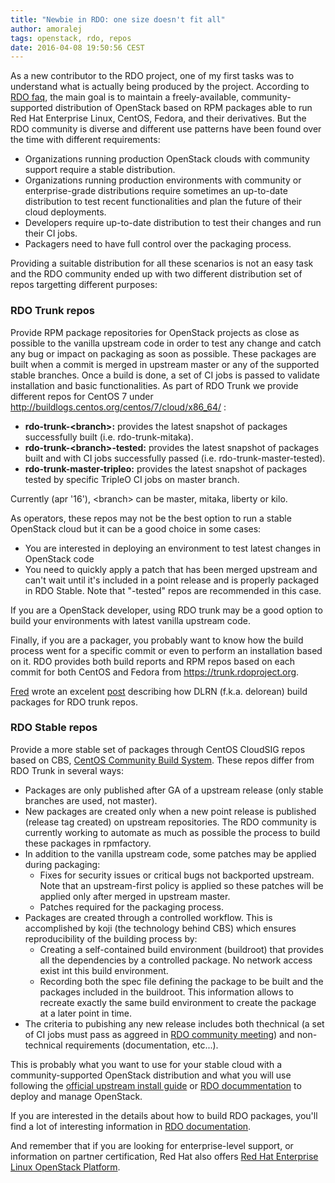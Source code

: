 ```yaml
---
title: "Newbie in RDO: one size doesn't fit all"
author: amoralej
tags: openstack, rdo, repos
date: 2016-04-08 19:50:56 CEST
---
```


As a new contributor to the RDO project, one of my first tasks was to understand what is actually being produced by the project. According to [RDO faq](https://www.rdoproject.org/rdo/faq/), the main goal is to maintain a freely-available, community-supported distribution of OpenStack based on RPM packages able to run Red Hat Enterprise Linux, CentOS, Fedora, and their derivatives. But the RDO community is diverse and different use patterns have been found over the time with different requirements:

- Organizations running production OpenStack clouds with community support require a stable distribution.
- Organizations running production environments with community or enterprise-grade distributions require sometimes an up-to-date distribution to test recent functionalities and plan the future of their cloud deployments.
- Developers require up-to-date distribution to test their changes and run their CI jobs.
- Packagers need to have full control over the packaging process.

Providing a suitable distribution for all these scenarios is not an easy task and the RDO community ended up with two different distribution set of repos targetting different purposes:

### RDO Trunk repos
Provide RPM package repositories for OpenStack projects as close as possible to the vanilla upstream code in order to test any change and catch any bug or impact on packaging as soon as possible. These packages are built when a commit is merged in upstream master or any of the supported stable branches. Once a build is done, a set of CI jobs is passed to validate installation and basic functionalities. As part of RDO Trunk we provide different repos for CentOS 7 under http://buildlogs.centos.org/centos/7/cloud/x86_64/ :

- **rdo-trunk-&lt;branch>:** provides the latest snapshot of packages successfully built (i.e. rdo-trunk-mitaka).
- **rdo-trunk-&lt;branch>-tested:** provides the latest snapshot of packages built and with CI jobs successfully passed (i.e. rdo-trunk-master-tested).
- **rdo-trunk-master-tripleo:** provides the latest snapshot of packages tested by specific TripleO CI jobs on master branch.

Currently (apr '16'), &lt;branch> can be master, mitaka, liberty or kilo.

As operators, these repos may not be the best option to run a stable OpenStack cloud but it can be a good choice in some cases:
- You are interested in deploying an environment to test latest changes in OpenStack code
- You need to quickly apply a patch that has been merged upstream and can't wait until it's included in a point release and is properly packaged in RDO Stable. Note that "-tested" repos are recommended in this case.

If you are a OpenStack developer, using RDO trunk may be a good option to build your environments with latest vanilla upstream code.

Finally, if you are a packager, you probably want to know how the build process went for a specific commit or even to perform an installation based on it. RDO provides both build reports and RPM repos based on each commit for both CentOS and Fedora from https://trunk.rdoproject.org.

[Fred](http://blogs.rdoproject.org/author/fred) wrote an excelent [post](http://blogs.rdoproject.org/7834/delorean-openstack-packages-from-the-future) describing how DLRN (f.k.a. delorean) build packages for RDO trunk repos.

### RDO Stable repos
Provide a more stable set of packages through CentOS CloudSIG repos based on CBS, [CentOS Community Build System](https://wiki.centos.org/HowTos/CommunityBuildSystem). These repos differ from RDO Trunk in several ways:

- Packages are only published after GA of a upstream release (only stable branches are used, not master).
- New packages are created only when a new point release is published (release tag created) on upstream repositories. The RDO community is currently working to automate as much as possible the process to build these packages in rpmfactory.
- In addition to the vanilla upstream code, some patches may be applied during packaging:
  - Fixes for security issues or critical bugs not backported upstream. Note that an upstream-first policy is applied so these patches will be applied only after merged in upstream master.
  - Patches required for the packaging process.
- Packages are created through a controlled workflow. This is accomplished by koji (the technology behind CBS) which ensures reproducibility of the building process by:
  - Creating a self-contained build environment (buildroot) that provides all the dependencies by a controlled package. No network access exist int this build environment.
  - Recording both the spec file defining the package to be built and the packages included in the buildroot. This information allows to recreate exactly the same build environment to create the package at a later point in time.
- The criteria to pubishing any new release includes both thechnical (a set of CI jobs must pass as aggreed in [RDO community meeting](https://meetbot.fedoraproject.org/rdo/2016-04-06/rdo_meeting_%282016-04-06%29.2016-04-06-15.00.html)) and non-technical requirements (documentation, etc...).

This is probably what you want to use for your stable cloud with a community-supported OpenStack distribution and what you will use following the [official upstream install guide](http://docs.openstack.org/mitaka/install-guide-rdo/environment-packages.html) or [RDO docummentation](https://www.rdoproject.org/install/) to deploy and manage OpenStack.

If you are interested in the details about how to build RDO packages, you'll find a lot of interesting information in [RDO documentation](https://www.rdoproject.org/documentation/packaging/).

And remember that if you are looking for enterprise-level support, or information on partner certification, Red Hat also offers [Red Hat Enterprise Linux OpenStack Platform](https://redhat.com/openstack).
